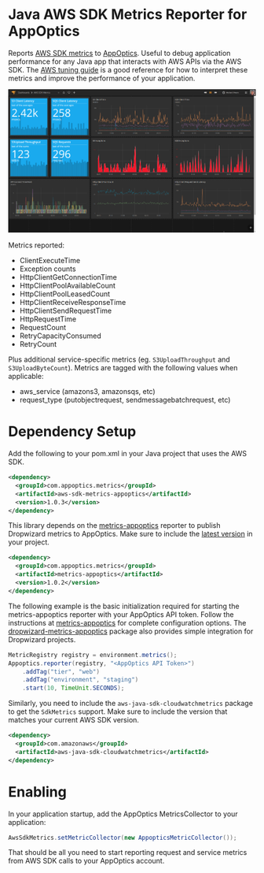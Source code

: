# Java AWS SDK Metrics Reporter for AppOptics

Reports [AWS SDK
metrics](https://docs.aws.amazon.com/sdk-for-java/v1/developer-guide/generating-sdk-metrics.html)
to [AppOptics](https://appoptics.com). Useful to debug application
performance for any Java app that interacts with AWS APIs via the AWS SDK. The
[AWS tuning guide](https://aws.amazon.com/blogs/developer/tuning-the-aws-sdk-for-java-to-improve-resiliency/) is
a good reference for how to interpret these metrics and improve the performance of your application.

![AWS SDK Dashboard](https://github.com/appoptics/aws-sdk-metrics-java-appoptics/blob/master/awssdk_dashboard.png "AWS SDK Dashboard")


Metrics reported:

* ClientExecuteTime
* Exception counts
* HttpClientGetConnectionTime
* HttpClientPoolAvailableCount
* HttpClientPoolLeasedCount
* HttpClientReceiveResponseTime
* HttpClientSendRequestTime
* HttpRequestTime
* RequestCount
* RetryCapacityConsumed
* RetryCount

Plus additional service-specific metrics (eg. `S3UploadThroughput` and 
`S3UploadByteCount`). Metrics are tagged with the following values when
applicable:

* aws_service (amazons3, amazonsqs, etc)
* request_type (putobjectrequest, sendmessagebatchrequest, etc)


# Dependency Setup

Add the following to your pom.xml in your Java project that uses the AWS
SDK.

```xml
<dependency>
  <groupId>com.appoptics.metrics</groupId>
  <artifactId>aws-sdk-metrics-appoptics</artifactId>
  <version>1.0.3</version>
</dependency>
```

This library depends on the
[metrics-appoptics](https://github.com/appoptics/metrics-appoptics)
reporter to publish Dropwizard metrics to AppOptics. Make sure to include the 
[latest version](https://search.maven.org/search?q=g:com.appoptics.metrics%20AND%20a:metrics-appoptics&core=gav) 
in your project.

```xml
<dependency>
  <groupId>com.appoptics.metrics</groupId>
  <artifactId>metrics-appoptics</artifactId>
  <version>1.0.2</version>
</dependency>
```

The following example is the basic initialization required for starting the 
metrics-appoptics reporter with your AppOptics API token. Follow the instructions 
at [metrics-appoptics](https://github.com/appoptics/metrics-appoptics) for complete
configuration options. The 
[dropwizard-metrics-appoptics](https://github.com/appoptics/dropwizard-metrics-appoptics) 
package also provides simple integration for Dropwizard projects.

```java
MetricRegistry registry = environment.metrics();
Appoptics.reporter(registry, "<AppOptics API Token>")
    .addTag("tier", "web")
    .addTag("environment", "staging")
    .start(10, TimeUnit.SECONDS);
```

Similarly, you need to include the `aws-java-sdk-cloudwatchmetrics`
package to get the `SdkMetrics` support. Make sure to include the version
that matches your current AWS SDK version.

```xml
<dependency>
  <groupId>com.amazonaws</groupId>
  <artifactId>aws-java-sdk-cloudwatchmetrics</artifactId>
</dependency>
```

# Enabling

In your application startup, add the AppOptics MetricsCollector to
your application:

```java
AwsSdkMetrics.setMetricCollector(new AppopticsMetricCollector());
```

That should be all you need to start reporting request and service
metrics from AWS SDK calls to your AppOptics account.
